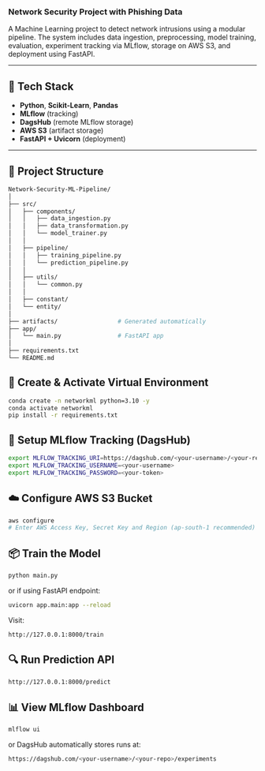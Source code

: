 ### Network Security Project with Phishing Data 

A Machine Learning project to detect network intrusions using a modular pipeline. The system includes data ingestion, preprocessing, model training, evaluation, experiment tracking via MLflow, storage on AWS S3, and deployment using FastAPI.

---

## 🚀 Tech Stack
- **Python**, **Scikit-Learn**, **Pandas**
- **MLflow** (tracking)
- **DagsHub** (remote MLflow storage)
- **AWS S3** (artifact storage)
- **FastAPI + Uvicorn** (deployment)

---

## 📁 Project Structure

```bash
Network-Security-ML-Pipeline/
│
├── src/
│   ├── components/
│   │   ├── data_ingestion.py
│   │   ├── data_transformation.py
│   │   └── model_trainer.py
│   │
│   ├── pipeline/
│   │   ├── training_pipeline.py
│   │   └── prediction_pipeline.py
│   │
│   ├── utils/
│   │   └── common.py
│   │
│   ├── constant/
│   └── entity/
│
├── artifacts/                 # Generated automatically
├── app/
│   └── main.py                # FastAPI app
│
├── requirements.txt
└── README.md

```

## 🧩 Create & Activate Virtual Environment
```bash
conda create -n networkml python=3.10 -y
conda activate networkml
pip install -r requirements.txt
```


## 🧪 Setup MLflow Tracking (DagsHub)
```bash
export MLFLOW_TRACKING_URI=https://dagshub.com/<your-username>/<your-repo>.mlflow
export MLFLOW_TRACKING_USERNAME=<your-username>
export MLFLOW_TRACKING_PASSWORD=<your-token>
```

## ☁️ Configure AWS S3 Bucket
```bash
aws configure
# Enter AWS Access Key, Secret Key and Region (ap-south-1 recommended)
```

## 📦 Train the Model
```bash
python main.py
```
or if using FastAPI endpoint:
```bash
uvicorn app.main:app --reload
```
Visit:
```arduino
http://127.0.0.1:8000/train
```

## 🔍 Run Prediction API
```bash
http://127.0.0.1:8000/predict
```

## 📊 View MLflow Dashboard
```bash
mlflow ui
```
or DagsHub automatically stores runs at:
```bash
https://dagshub.com/<your-username>/<your-repo>/experiments
```

